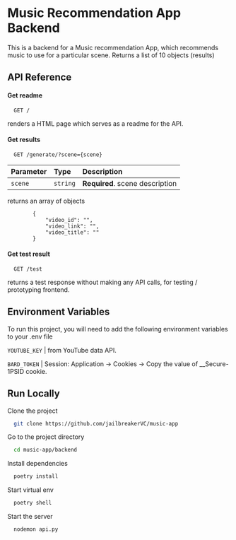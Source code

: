# Music Recommendation App Backend

This is a backend for a Music recommendation App, which recommends music to use for a particular scene.
Returns a list of 10 objects (results)

## API Reference

#### Get readme

```http
  GET /
```

renders a HTML page which serves as a readme for the API.

#### Get results

```http
  GET /generate/?scene={scene}
```

| Parameter | Type     | Description                     |
| :-------- | :------- | :------------------------------ |
| `scene`   | `string` | **Required**. scene description |

returns an array of objects

```
        {
            "video_id": "",
            "video_link": "",
            "video_title": ""
        }
```

#### Get test result

```http
  GET /test
```

returns a test response without making any API calls, for testing / prototyping frontend.

## Environment Variables

To run this project, you will need to add the following environment variables to your .env file

`YOUTUBE_KEY`
| from YouTube data API.

`BARD_TOKEN` |
Session: Application → Cookies → Copy the value of \_\_Secure-1PSID cookie.

## Run Locally

Clone the project

```bash
  git clone https://github.com/jailbreakerVC/music-app
```

Go to the project directory

```bash
  cd music-app/backend
```

Install dependencies

```bash
  poetry install
```

Start virtual env

```bash
  poetry shell
```

Start the server

```bash
  nodemon api.py
```
